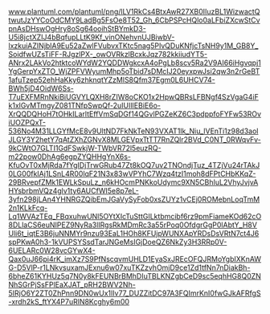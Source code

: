 www.plantuml.com/plantuml/png/lLV1RkCs4BtxAwR27XB0IIuzBL1WizwactQtwutJzYYCoOdCMY9LadBg5FsOe8T52_Gh_6CbPSPcHQlo0aLFbiZXcwStCvpnAsDHswOgHry8oSg64ooihStBYmkD3-U5i8jctXZIJ4bBqfupLLtK9Kf_vinONehvnUJBiwbV-lxzkuiAZINjblA9Eu52aZwlFVubvxTKtc5nag5PIvQDuKNfjcTsNH9y1M_GB8Y_SoidfwUZsTiFF-RJgzlPX-_owOVRkzlBcxkJqz782kkiiudYT5-ANrx2LAkVo2htktcoWYdW2YQDDWgkcxA4oPgLb8scv5Ra2V9AI66iHgvqpj1YgGerpYxZTO_WjZPFVWyumMhp5oTbid7sDMcIJ20eyxpwJsi2qw3n2rGeBT1afuTzep52ehHaKky6zhknqtYZzMlS8Qfm37Egm0L6UHCV74-BWh5jD4OidW6Ss-T7uEXFMRnNkiBiUGVYLQXH8rZIW8oCKO1x2HpwQBRsLFBNgf4SzVgaG4iFk1xlGvMTmgyZ081TNfpSwpQf-2uIUIlIEBiE6o-XrQQDQHoH7tOHkILarltEffVmSqDGf14QGvlPGZeKZ6C3pdppfoFYFw53ROviUOZPQxT-536No4M31LLGYfMcE8v9UltND7FkNkTeN93VXAT1lk_Niu_lVEnTi1z98d3aolJLGY3Y2hetY7qAtZXhZGNvX8MLGEVpxTtTT7RnZQlr2BVd_C0NT_0RWqvFv-9kCWtO7GLTI1GdFSwkjW-TWbVR72l5euzRQ-m22pow0DhAg6egpZYQHHgYnX6s-KfuOvT0xMjRda7fYgIDjTrwGRub47Zt8kOQ7uv2TNOndjTuz_4TZjVu24rTAkJ0LG00fkIAj1LSnL4R00lqF21N3x83wVPYhC7Wzq4tzI1moh8dFPtCHbKKqZ-29BRvepfZMk1EWLkSpuLz_n6kHOcmPNKkoUdymc9XN5CBhIuL2VhyJvjvAHYsbrbmVQz4glv1ty6AUCfWI5e8p7eL-3yfn298jLAn4YHNRGZQibEmJGaVySyFob0xsZUYz1vCEj0ROMebnLoqTmM2n1KLkFcq-Lq1WVAzTEq_FBqxuhwUNl5OYtXIcTuSttGILktbmcibf6rz9pmFiameKOd62cO8DLlaCS6euNIPEZ9NyRa3lIRgsRkMDmRc3a55rPoq0OfdgrGgP0lAbtY_H8VUli6t_iqtE3B6juNNMYr9nzu93EaL1HOh8KFUjpWUNXApYRDsDsVRtN7ct4J6spPKwA0h3-1kVUPSYSsdTarJNGeMsIGjDoeQZ6NkZy3H3RRp0V-6UELARc0W28vcGYwX4-Qax0uJ66pi4rK_imXz7S9PfNscqvmUHLD1EyaSxJREcOFQJRMoYgbIXKnAWG-D5VlP-r1LNkvsuxamJExnu6w07xuTKZzvhOmjD9ce1Zd1tfNn7nDiakBh-6bheZ61KYHUz5q7N0y8kFEUNBrBMhDIuTBLKNZgbCeD9sc5eqhHG8Q0ZNNhSGrPjSsFPlEaXJAT_pRH2BWV2Nh-5IRjO6Y2ZT0ZhPnn9DN0wUx1lIv77_DUZZitDC97A3FQImrKnI0fwGJkAFRfgS-xrdh2kS_ftYX4P7uRlN8Kcghy6m00
